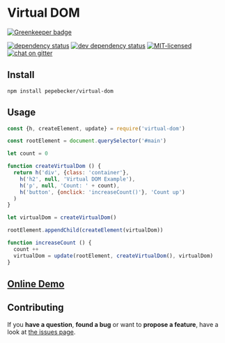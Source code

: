 # Virtual DOM

[![Greenkeeper badge](https://badges.greenkeeper.io/pepebecker/virtual-dom.svg)](https://greenkeeper.io/)

[![dependency status](https://img.shields.io/david/pepebecker/virtual-dom.svg)](https://david-dm.org/pepebecker/virtual-dom)
[![dev dependency status](https://img.shields.io/david/dev/pepebecker/virtual-dom.svg)](https://david-dm.org/pepebecker/virtual-dom#info=devDependencies)
[![MIT-licensed](https://img.shields.io/github/license/pepebecker/virtual-dom.svg)](https://opensource.org/licenses/MIT)
[![chat on gitter](https://badges.gitter.im/pepebecker.svg)](https://gitter.im/pepebecker)

## Install

```shell
npm install pepebecker/virtual-dom
```

## Usage

```js
const {h, createElement, update} = require('virtual-dom')

const rootElement = document.querySelector('#main')

let count = 0

function createVirtualDom () {
  return h('div', {class: 'container'},
    h('h2', null, 'Virtual DOM Example'),
    h('p', null, 'Count: ' + count),
    h('button', {onclick: 'increaseCount()'}, 'Count up')
  )
}

let virtualDom = createVirtualDom()

rootElement.appendChild(createElement(virtualDom))

function increaseCount () {
  count ++
  virtualDom = update(rootElement, createVirtualDom(), virtualDom)
}
```

## [Online Demo](https://cdn.rawgit.com/pepebecker/virtual-dom/master/example/index.html)

## Contributing

If you **have a question**, **found a bug** or want to **propose a feature**, have a look at [the issues page](https://github.com/pepebecker/virtual-dom/issues).